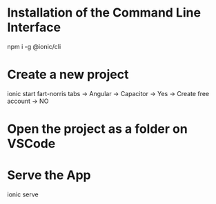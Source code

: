 # Installation of the Command Line Interface

npm i -g @ionic/cli

# Create a new project

ionic start fart-norris tabs
-> Angular
-> Capacitor -> Yes
-> Create free account -> NO

# Open the project as a folder on VSCode

# Serve the App

ionic serve
